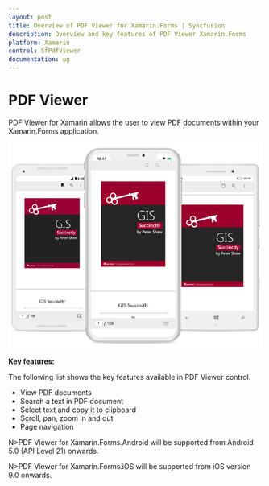 ```yaml
---
layout: post
title: Overview of PDF Viewer for Xamarin.Forms | Syncfusion
description: Overview and key features of PDF Viewer Xamarin.Forms
platform: Xamarin
control: SfPdfViewer
documentation: ug
---
```


# PDF Viewer 

PDF Viewer for Xamarin allows the user to view PDF documents within your Xamarin.Forms application. 

![SfPdfViewer](pdfviewer_images/pdfviewer.png)

**Key features:**

The following list shows the key features available in PDF Viewer control.

* View PDF documents
* Search a text in PDF document
* Select text and copy it to clipboard
* Scroll, pan, zoom in and out
* Page navigation 

N>PDF Viewer for Xamarin.Forms.Android will be supported from Android 5.0 (API Level 21) onwards.

N>PDF Viewer for Xamarin.Forms.iOS will be supported from iOS version 9.0 onwards.
